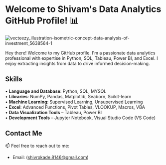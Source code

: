 # Welcome to Shivam's Data Analytics GitHub Profile! 📊

![vecteezy_illustration-isometric-concept-data-analysis-of-investment_5638564-1](https://github.com/Shivam4681/Shivam4681/assets/107171991/ccf7aa7d-ec5c-4f50-9865-ea5b7085ffdc)


Hey there! Welcome to my GitHub profile. I'm a passionate data analytics professional with expertise in Python, SQL, Tableau, Power BI, and Excel. I enjoy extracting insights from data to drive informed decision-making.

## Skills

• **Language and Database**: Python, SQL, MYSQL <br>
• **Libraries**: NumPy, Pandas, Matplotlib, Seaborn, Scikit-learn <br>
• **Machine Learning**: Supervised Learning, Unsupervised Learning <br>
• **Excel**: Advanced Functions, Pivot Tables, VLOOKUP, Macros, VBA <br>
• **Data Visualization Tools** – Tableau, Power BI <br>
• **Development Tools** – Jupyter Notebook, Visual Studio Code (VS Code)


## Contact Me

📫 Feel free to reach out to me:
- Email: (shivrokade.8146@gmail.com)

